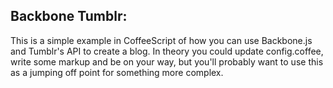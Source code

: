 Backbone Tumblr:
----

This is a simple example in CoffeeScript of how you can use Backbone.js and Tumblr's API to create a blog. In theory you could update config.coffee, write some markup and be on your way, but you'll probably want to use this as a jumping off point for something more complex.